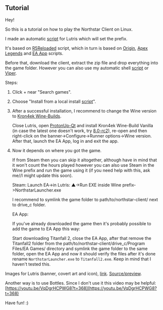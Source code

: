 ## Tutorial
Hey!

So this is a tutorial on how to play the Northstar Client on Linux.

I made an automatic [script](https://github.com/begin-theadventure/lutris-scripts/blob/main/Northstar/northstar-client.json) for Lutris which will set the prefix.

It's based on [R5Reloaded](https://github.com/begin-theadventure/lutris-scripts/blob/main/R5Reloaded/r5reloaded.json) script, which in turn is based on [Origin](https://lutris.net/games/origin), [Apex Legends](https://lutris.net/games/apex-legends) and [EA App](https://lutris.net/games/ea-desktop) scripts.

Before that, download the client, extract the zip file and drop everything into the game folder. However you can also use my automatic shell [script](https://github.com/begin-theadventure/northstar-upllers/releases) or [Viper](https://github.com/0neGal/viper/releases).

Steps:

1. Click + near "Search games".
2. Choose "Install from a local install [script](https://github.com/begin-theadventure/lutris-scripts/releases/download/Northstar/northstar-client.json)".
3. After a successful installation, I recommend to change the Wine version to [Kron4ek Wine-Builds](https://github.com/Kron4ek/Wine-Builds/releases).

    Close Lutris, open [ProtonUp-Qt](https://github.com/DavidoTek/ProtonUp-Qt/releases) and install Kron4ek Wine-Build Vanilla (in case the latest one doesn't work, try [8.0-rc2](https://github.com/Kron4ek/Wine-Builds/releases/tag/8.0-rc2)), re-open and then right-click on the banner->Configure->Runner options->Wine version. After that, launch the EA App, log in and exit the app.

4. Now it depends on where you got the game.

    If from Steam then you can skip it altogether, although have in mind that it won't count the hours played however you can also use Steam in the Wine prefix and run the game using it (if you need help with this, ask me//I might update this soon).

    Steam: Launch EA->in Lutris: ▲->Run EXE inside Wine prefix->NorthstarLauncher.exe

    I recommend to symlink the game folder to path/to/northstar-client/ next to drive_c folder.

    EA App:

    If you've already downloaded the game then it's probably possible to add the game to EA App this way:

    Start downloading Titanfall 2, close the EA App, after that remove the Titanfall2 folder from the path/to/northstar-client/drive_c/Program Files/EA Games/ directory and symlink the game folder to the same folder, open the EA App and now it should verify the files after it's done rename `NorthstarLauncher.exe` to `Titanfall2.exe`. Keep in mind that I haven't tested this.

Images for Lutris (banner, covert art and icon), [link](https://github.com/begin-theadventure/lutris-scripts/tree/main/R5Reloaded/images/R5ReloadedImagesLutris#readme). [Source/preview](https://github.com/R2NorthstarTools/NorthstarLogo).

Another way is to use Bottles. Since I don't use it this video may be helpful: [https://youtu.be/VqDgrHCPWG8?t=368](https://youtu.be/VqDgrHCPWG8?t=368)

Have fun! :)
